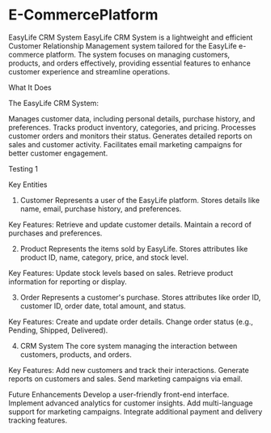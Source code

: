# E-CommercePlatform
EasyLife CRM System
EasyLife CRM System is a lightweight and efficient Customer Relationship Management system tailored for the EasyLife e-commerce platform. The system focuses on managing customers, products, and orders effectively, providing essential features to enhance customer experience and streamline operations.

What It Does

The EasyLife CRM System:

Manages customer data, including personal details, purchase history, and preferences.
Tracks product inventory, categories, and pricing.
Processes customer orders and monitors their status.
Generates detailed reports on sales and customer activity.
Facilitates email marketing campaigns for better customer engagement.

Testing 1

Key Entities

1. Customer
Represents a user of the EasyLife platform.
Stores details like name, email, purchase history, and preferences.

Key Features:
Retrieve and update customer details.
Maintain a record of purchases and preferences.

2. Product
Represents the items sold by EasyLife.
Stores attributes like product ID, name, category, price, and stock level.

Key Features:
Update stock levels based on sales.
Retrieve product information for reporting or display.

3. Order
Represents a customer's purchase.
Stores attributes like order ID, customer ID, order date, total amount, and status.

Key Features:
Create and update order details.
Change order status (e.g., Pending, Shipped, Delivered).

4. CRM System
The core system managing the interaction between customers, products, and orders.

Key Features:
Add new customers and track their interactions.
Generate reports on customers and sales.
Send marketing campaigns via email.

Future Enhancements
Develop a user-friendly front-end interface.
Implement advanced analytics for customer insights.
Add multi-language support for marketing campaigns.
Integrate additional payment and delivery tracking features.

